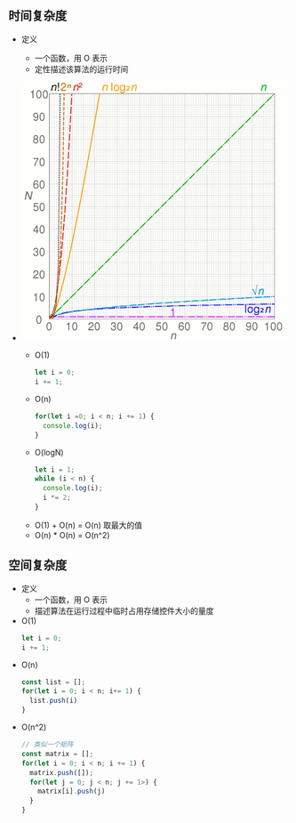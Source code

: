 ## 时间复杂度
- 定义
  - 一个函数，用 O 表示
  - 定性描述该算法的运行时间

- ![常见的时间复杂度](../assets/1-1.png)
  - O(1)
    ```js
    let i = 0;
    i += 1;
    ```
  - O(n)
    ```js
    for(let i =0; i < n; i += 1) {
      console.log(i);
    }
    ```
  - O(logN)
    ```js
    let i = 1;
    while (i < n) {
      console.log(i);
      i *= 2;
    }
    ```
  - O(1) + O(n) = O(n) 取最大的值
  - O(n) * O(n) = O(n^2)

## 空间复杂度
- 定义
  - 一个函数，用 O 表示
  - 描述算法在运行过程中临时占用存储控件大小的量度
- O(1)
    ```js
    let i = 0;
    i += 1;
    ```
- O(n)
  ```js
  const list = [];
  for(let i = 0; i < n; i+= 1) {
    list.push(i)
  }
  ```
- O(n^2) 
  ```js
  // 类似一个矩阵
  const matrix = [];
  for(let i = 0; i < n; i += 1) {
    matrix.push([]);
    for(let j = 0; j < n; j += 1>) {
      matrix[i].push(j)
    }
  }
  ```
